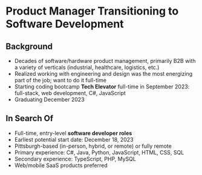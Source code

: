 # Product Manager Transitioning to Software Development
## Background
- Decades of software/hardware product management, primarily B2B with a variety of verticals (industrial, healthcare, logistics, etc.)
- Realized working with engineering and design was the most energizing part of the job; want to do it full-time
- Starting coding bootcamp **Tech Elevator** full-time in September 2023: full-stack, web development, C#, JavaScript
- Graduating December 2023

## In Search Of
- Full-time, entry-level **software developer roles**
- Earliest potential start date: December 18, 2023
- Pittsburgh-based (in-person, hybrid, or remote) or fully remote
- Primary experience: C#, Java, Python, JavaScript, HTML, CSS, SQL
- Secondary experience: TypeScript, PHP, MySQL
- Web/mobile SaaS products preferred